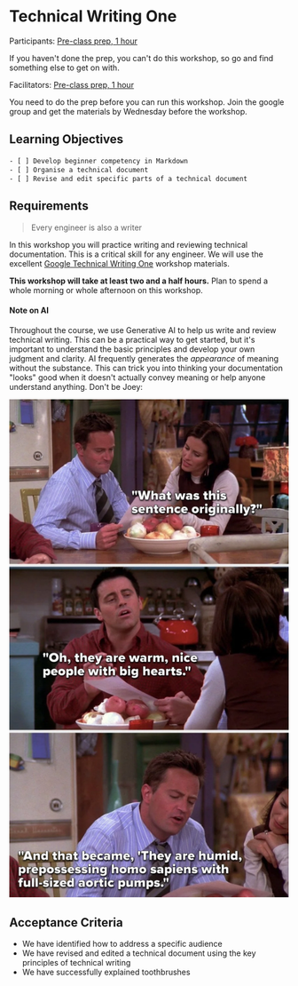 # Technical Writing One

Participants: [Pre-class prep, 1 hour](https://developers.google.com/tech-writing/one)

If you haven't done the prep, you can't do this workshop, so go and find something else to get on with.

Facilitators: [Pre-class prep, 1 hour](https://developers.google.com/tech-writing/for-instructors/one/instructors-guide)

You need to do the prep before you can run this workshop. Join the google group and get the materials by Wednesday before the workshop.

## Learning Objectives

```objectives
- [ ] Develop beginner competency in Markdown
- [ ] Organise a technical document
- [ ] Revise and edit specific parts of a technical document
```

## Requirements

> Every engineer is also a writer

In this workshop you will practice writing and reviewing technical documentation. This is a critical skill for any engineer. We will use the excellent [Google Technical Writing One](https://developers.google.com/tech-writing/one) workshop materials.

**This workshop will take at least two and a half hours.** Plan to spend a whole morning or whole afternoon on this workshop.

#### Note on AI

Throughout the course, we use Generative AI to help us write and review technical writing. This can be a practical way to get started, but it's important to understand the basic principles and develop your own judgment and clarity. AI frequently generates the _appearance_ of meaning without the substance. This can trick you into thinking your documentation "looks" good when it doesn't actually convey meaning or help anyone understand anything. Don't be Joey:

![AI generated text](./aortic.webp)

## Acceptance Criteria

- We have identified how to address a specific audience
- We have revised and edited a technical document using the key principles of technical writing
- We have successfully explained toothbrushes
